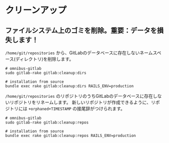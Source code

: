 # クリーンアップ

## ファイルシステム上のゴミを削除。重要：データを損失します！

`/home/git/repositories` から、GitLabのデータベースに存在しないネームスペース(ディレクトリ)を削除します。

```
# omnibus-gitlab
sudo gitlab-rake gitlab:cleanup:dirs

# installation from source
bundle exec rake gitlab:cleanup:dirs RAILS_ENV=production
```

`/home/git/repositories` のリポジトリのうちGitLabのデータベースに存在しないリポジトリをリネームします。
新しいリポジトリが作成できるように、リポジトリには `+orphaned+TIMESTAMP` の接尾辞がつけられます。

```
# omnibus-gitlab
sudo gitlab-rake gitlab:cleanup:repos

# installation from source
bundle exec rake gitlab:cleanup:repos RAILS_ENV=production
```
